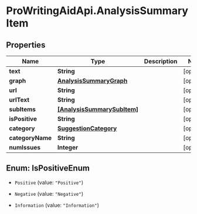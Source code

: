 # ProWritingAidApi.AnalysisSummaryItem

## Properties
Name | Type | Description | Notes
------------ | ------------- | ------------- | -------------
**text** | **String** |  | [optional] 
**graph** | [**AnalysisSummaryGraph**](AnalysisSummaryGraph.md) |  | [optional] 
**url** | **String** |  | [optional] 
**urlText** | **String** |  | [optional] 
**subItems** | [**[AnalysisSummarySubItem]**](AnalysisSummarySubItem.md) |  | [optional] 
**isPositive** | **String** |  | [optional] 
**category** | [**SuggestionCategory**](SuggestionCategory.md) |  | [optional] 
**categoryName** | **String** |  | [optional] 
**numIssues** | **Integer** |  | [optional] 


<a name="IsPositiveEnum"></a>
## Enum: IsPositiveEnum


* `Positive` (value: `"Positive"`)

* `Negative` (value: `"Negative"`)

* `Information` (value: `"Information"`)





